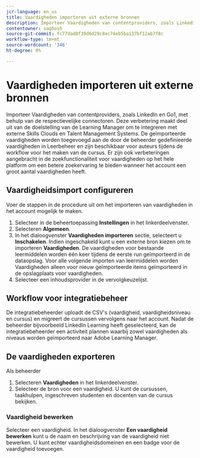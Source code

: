 ```yaml
---
jcr-language: en_us
title: Vaardigheden importeren uit externe bronnen
description: Importeer Vaardigheden van contentproviders, zoals LinkedIn en Go1, met behulp van de respectievelijke connectoren.  De geïmporteerde vaardigheden worden toegevoegd aan de door de beheerder gedefinieerde vaardigheden in Leerbeheer en zijn beschikbaar voor auteurs tijdens de workflow voor het maken van de cursus.
contentowner: saghosh
source-git-commit: fc77dad8f39d6d29c8ec74eb5ba137bf12ab7f8c
workflow-type: tm+mt
source-wordcount: '346'
ht-degree: 0%

---
```



# Vaardigheden importeren uit externe bronnen

Importeer Vaardigheden van contentproviders, zoals LinkedIn en Go1, met behulp van de respectievelijke connectoren. Deze verbetering maakt deel uit van de doelstelling van de Learning Manager om te integreren met externe Skills Clouds en Talent Management Systems. De geïmporteerde vaardigheden worden toegevoegd aan de door de beheerder gedefinieerde vaardigheden in Leerbeheer en zijn beschikbaar voor auteurs tijdens de workflow voor het maken van de cursus. Er zijn ook verbeteringen aangebracht in de zoekfunctionaliteit voor vaardigheden op het hele platform om een betere zoekervaring te bieden wanneer het account een groot aantal vaardigheden heeft.

## Vaardigheidsimport configureren

Voer de stappen in de procedure uit om het importeren van vaardigheden in het account mogelijk te maken.

1. Selecteer in de beheertoepassing **Instellingen** in het linkerdeelvenster.
1. Selecteren **Algemeen**.
1. In het dialoogvenster **Vaardigheden importeren** sectie, selecteert u **Inschakelen**. Indien ingeschakeld kunt u een externe bron kiezen om te importeren **Vaardigheden**. De vaardigheden voor bestaande leermiddelen worden één keer tijdens de eerste run geïmporteerd in de dataopslag. Voor alle volgende importen van leermiddelen worden Vaardigheden alleen voor nieuw geïmporteerde items geïmporteerd in de opslagplaats voor vaardigheden.
1. Selecteer een inhoudsprovider in de vervolgkeuzelijst.

## Workflow voor integratiebeheer

De integratiebeheerder uploadt de CSV&#39;s (vaardigheid, vaardigheidsniveau en cursus) en migreert de cursussen vervolgens naar het account. Nadat de beheerder bijvoorbeeld LinkedIn Learning heeft geselecteerd, kan de integratiebeheerder een activiteit plannen waarbij zowel vaardigheden als niveaus worden geïmporteerd naar Adobe Learning Manager.

## De vaardigheden exporteren

Als beheerder

1. Selecteren **Vaardigheden** in het linkerdeelvenster.
1. Selecteer de bron voor een vaardigheid. U kunt de cursussen, taakhulpen, ingeschreven studenten en docenten van de cursus bekijken.

### Vaardigheid bewerken

Selecteer een vaardigheid. In het dialoogvenster **Een vaardigheid bewerken** kunt u de naam en beschrijving van de vaardigheid niet bewerken. U kunt echter vaardigheidsdomeinen en een badge voor de vaardigheid toevoegen.